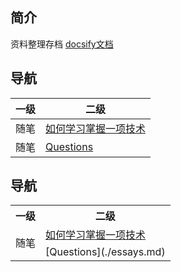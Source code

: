 
## 简介 <!-- {docsify-ignore-all} -->
资料整理存档
[docsify文档](https://docsify.js.org/#/zh-cn/)

## 导航 
| 一级 | 二级 |
|  ----  | ----  | 
| 随笔|[如何学习掌握一项技术](./essays/如何学习掌握一项技术.md) | 
| 随笔 |[Questions](./essays.md) |

## 导航 
<table>
  <tr><th>一级</th><th>二级</th>
  </tr>
  <tr>
    <td rowspan="2">随笔</td>
    <td ><a href="#./essays/如何学习掌握一项技术.md" >如何学习掌握一项技术</a> </td>
  </tr>
  <tr>
    <td >[Questions](./essays.md)</td>
  </tr>
  
</table>






 


